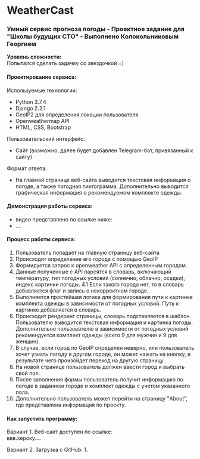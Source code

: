 # WeatherCast
### Умный сервис прогноза погоды - Проектное задание для "Школы будущих CTO" - Выполнено Колокольниковым Георгием
__Уровень сложности:__  
Попытался сделать задачку со звездочкой =)

#### Проектирование сервиса:
Используемые технологии:  
- Python 3.7.4
- Django 2.2.1
- GeoIP2 для определения локации пользователя
- Openweathermap API
- HTML, CSS, Bootstrap

Пользовательский интерфейс:  
- Сайт (возможно, далее будет добавлен Telegram-бот, привязанный к сайту)  

Формат ответа:   
- На главной странице веб-сайта выводится текстовая информация о погоде, а также погодная пиктограмма. Дополнительно выводится графическая информация о рекомендуемом комплекте одежды.

#### Демонстрация работы сервиса:
- видео представлено по ссылке ниже:
- ....

#### Процесс работы сервиса:
1. Пользователь попадает на главную страницу веб-сайта
2. Происходит определение его города с помощью GeoIP
3. Формируется запрос к openweather API с определенным городом.
4. Данные полученные с API парсятся в словарь, включающий температуру, тип погодных условий (солнечно, облачно, осадки), индекс картинки погоды. 
4.1 Если такого города нет, то в словарь добавляется флаг и запись о некорректном городе.
5. Выполняется простейшая логика для формирования пути к картинке комплекта одежды в зависимости от погодных условий. Путь к картинке добавляется в словарь.
6. Происходит рендеринг страницы, словарь подставляется в шаблон. Пользователю выводится текстовая информация и картинка погоды. Дополнительно пользователю в зависимости от погодных условий рекомендуется комплект одежды (всего 9 для мужчин и 9 для женщин). 
7. В случае, если город по GeoIP определен неверно, или пользователь хочет узнать погоду в другом городе, он может нажать на кнопку, в результате чего произойдет переход на другую страницу. 
8. На новой странице пользователь должен ввести город и выбрать свой пол. 
9. После заполнения формы пользователь получит информацию по погоде в заданном городе и комплект одежды с учетом указанного пола.
10. Дополнительно пользователь может перейти на страницу "About", где представлена информация по проекту.

#### Как запустить программу:
Вариант 1. Веб-сайт доступен по ссылке:   
ввв.хероку....    

Вариант 2. Загрузка с GitHub:
1. 
